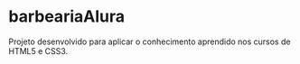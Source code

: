 # barbeariaAlura
Projeto desenvolvido para aplicar o conhecimento aprendido nos cursos de HTML5 e CSS3.
